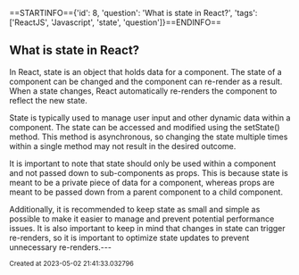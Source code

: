 ==STARTINFO=={'id': 8, 'question': 'What is state in React?', 'tags': ['ReactJS', 'Javascript', 'state', 'question']}==ENDINFO==
## What is state in React?

In React, state is an object that holds data for a component. The state of a component can be changed and the component can re-render as a result. When a state changes, React automatically re-renders the component to reflect the new state.

State is typically used to manage user input and other dynamic data within a component. The state can be accessed and modified using the setState() method. This method is asynchronous, so changing the state multiple times within a single method may not result in the desired outcome.

It is important to note that state should only be used within a component and not passed down to sub-components as props. This is because state is meant to be a private piece of data for a component, whereas props are meant to be passed down from a parent component to a child component.

Additionally, it is recommended to keep state as small and simple as possible to make it easier to manage and prevent potential performance issues. It is also important to keep in mind that changes in state can trigger re-renders, so it is important to optimize state updates to prevent unnecessary re-renders.---

<small>Created at 2023-05-02 21:41:33.032796</small>